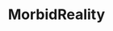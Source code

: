 ---
title: MorbidReality
crosslinks:
- worldpolitics
- AskReddit
- watchpeopledie
- Missing411
- AskHistorians
- SwordAndScale
- UnresolvedMysteries
- IAmA
- WTF
- canadanews
- worldnews
- pics
- Lyme
- UpliftingNews
- SuicideWatch
- citizenjournalism
- islam
- The_Donald
- CrimeScene
- OSHA
---